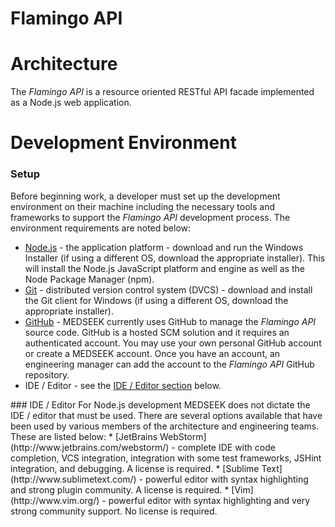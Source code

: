 # Flamingo API


# Architecture
The _Flamingo API_ is a resource oriented RESTful API facade implemented as a Node.js web application.

# Development Environment
### Setup
Before beginning work, a developer must set up the development environment on their machine including the necessary tools
and frameworks to support the _Flamingo API_ development process.  The environment requirements are noted below:
* [Node.js](http://nodejs.org/download/) - the application platform - download and run the Windows Installer (if using a
different OS, download the appropriate installer).  This will install the Node.js JavaScript platform and engine as well as
the Node Package Manager (npm).
* [Git](http://git-scm.com/downloads) - distributed version control system (DVCS) - download and install the Git client for
Windows (if using a different OS, download the appropriate installer).
* [GitHub](https://github.com/) - MEDSEEK currently uses GitHub to manage the _Flamingo API_ source code.  GitHub is a hosted
SCM solution and it requires an authenticated account.  You may use your own personal GitHub account or create a MEDSEEK
account.  Once you have an account, an engineering manager can add the account to the _Flamingo API_ GitHub repository.
* IDE / Editor - see the [IDE / Editor section](#ide) below.

<a name="ide"/>
### IDE / Editor
For Node.js development MEDSEEK does not dictate the IDE / editor that must be used.  There are several options available
that have been used by various members of the architecture and engineering teams.  These are listed below:
* [JetBrains WebStorm](http://www.jetbrains.com/webstorm/) - complete IDE with code completion, VCS integration, integration
with some test frameworks, JSHint integration, and debugging.  A license is required.
* [Sublime Text](http://www.sublimetext.com/) - powerful editor with syntax highlighting and strong plugin community.  A
license is required.
* [Vim](http://www.vim.org/) - powerful editor with syntax highlighting and very strong community support.  No license is required.


